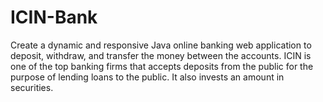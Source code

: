 # ICIN-Bank
Create a dynamic and responsive Java online banking web application to deposit, withdraw, and transfer the money between the accounts. ICIN is one of the top banking firms that accepts deposits from the public for the purpose of lending loans to the public. It also invests an amount in securities.
